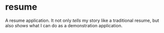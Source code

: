 # resume
A resume application. It not only *tells* my story like a traditional resume, but also *shows* what I can do as a demonstration application.
